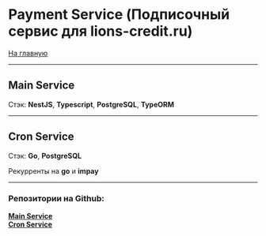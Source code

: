 # __Payment Service__ (Подписочный сервис для lions-credit.ru)

[На главную](/README.md)

---



## Main Service

Стэк: __NestJS__, __Typescript__, __PostgreSQL__, __TypeORM__


---
## Cron Service

Стэк: __Go__, __PostgreSQL__

Рекурренты на __go__ и __impay__

---

### Репозитории на Github:  
[__Main Service__](https://github.com/bwm-tech/payment-service-main)  
[__Cron Service__](https://github.com/bwm-tech/payment-service-cron)
